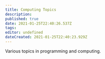 ```yaml
---
title: Computing Topics
description: 
published: true
date: 2021-01-25T22:40:26.537Z
tags: 
editor: undefined
dateCreated: 2021-01-25T22:40:23.929Z
---
```


Various topics in programming and computing.

